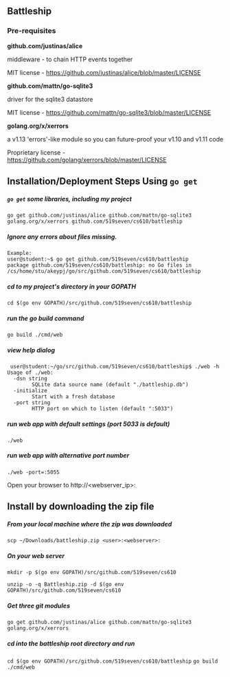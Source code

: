 ## Battleship

### Pre-requisites

**github.com/justinas/alice**

middleware - to chain HTTP events together

MIT license - https://github.com/justinas/alice/blob/master/LICENSE

**github.com/mattn/go-sqlite3**

driver for the sqlite3 datastore

MIT license - https://github.com/mattn/go-sqlite3/blob/master/LICENSE

**golang.org/x/xerrors**

a v1.13 'errors'-like module so you can future-proof your v1.10 and v1.11 code

Proprietary license - https://github.com/golang/xerrors/blob/master/LICENSE

## Installation/Deployment Steps Using `go get`

##### `go get` some libraries, including my project
`go get github.com/justinas/alice github.com/mattn/go-sqlite3 golang.org/x/xerrors github.com/519seven/cs610/battleship`

##### Ignore any errors about files missing.
```
Example:
user@student:~$ go get github.com/519seven/cs610/battleship
package github.com/519seven/cs610/battleship: no Go files in /cs/home/stu/akeypj/go/src/github.com/519seven/cs610/battleship
```
##### cd to my project's directory in your GOPATH
`cd $(go env GOPATH)/src/github.com/519seven/cs610/battleship`

##### run the go build command
`go build ./cmd/web`

##### view help dialog
```
 user@student:~/go/src/github.com/519seven/cs610/battleship$ ./web -h
Usage of ./web:
  -dsn string
        SQLite data source name (default "./battleship.db")
  -initialize
        Start with a fresh database
  -port string
        HTTP port on which to listen (default ":5033")
```
   
##### run web app with default settings (port 5033 is default)
`./web`

##### run web app with alternative port number
`./web -port=:5055`

Open your browser to http://<webserver_ip>:<port>


## Install by downloading the zip file

##### From your local machine where the zip was downloaded
`scp ~/Downloads/battleship.zip <user>:<webserver>:`

##### On your web server
`mkdir -p $(go env GOPATH)/src/github.com/519seven/cs610`

`unzip -o -q Battleship.zip -d $(go env GOPATH)/src/github.com/519seven/cs610`

##### Get three git modules
`go get github.com/justinas/alice github.com/mattn/go-sqlite3 golang.org/x/xerrors`

##### cd into the battleship root directory and run
`cd $(go env GOPATH)/src/github.com/519seven/cs610/battleship`
`go build ./cmd/web`
